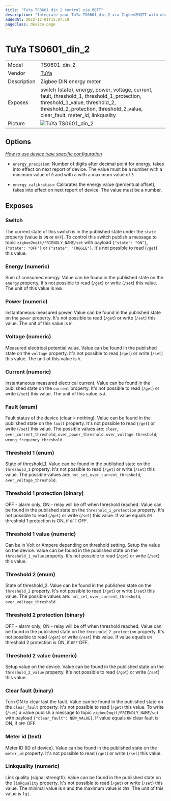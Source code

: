 ```yaml
---
title: "TuYa TS0601_din_2 control via MQTT"
description: "Integrate your TuYa TS0601_din_2 via Zigbee2MQTT with whatever smart home infrastructure you are using without the vendor's bridge or gateway."
addedAt: 2022-12-01T15:07:19
pageClass: device-page
---
```


<!-- !!!! -->
<!-- ATTENTION: This file is auto-generated through docgen! -->
<!-- You can only edit the "Notes"-Section between the two comment lines "Notes BEGIN" and "Notes END". -->
<!-- Do not use h1 or h2 heading within "## Notes"-Section. -->
<!-- !!!! -->

# TuYa TS0601_din_2

|     |     |
|-----|-----|
| Model | TS0601_din_2  |
| Vendor  | [TuYa](/supported-devices/#v=TuYa)  |
| Description | Zigbee DIN energy meter |
| Exposes | switch (state), energy, power, voltage, current, fault, threshold_1, threshold_1_protection, threshold_1_value, threshold_2, threshold_2_protection, threshold_2_value, clear_fault, meter_id, linkquality |
| Picture | ![TuYa TS0601_din_2](https://www.zigbee2mqtt.io/images/devices/TS0601_din_2.jpg) |


<!-- Notes BEGIN: You can edit here. Add "## Notes" headline if not already present. -->


<!-- Notes END: Do not edit below this line -->



## Options
*[How to use device type specific configuration](../guide/configuration/devices-groups.md#specific-device-options)*

* `energy_precision`: Number of digits after decimal point for energy, takes into effect on next report of device. The value must be a number with a minimum value of `0` and with a with a maximum value of `3`

* `energy_calibration`: Calibrates the energy value (percentual offset), takes into effect on next report of device. The value must be a number.


## Exposes

### Switch 
The current state of this switch is in the published state under the `state` property (value is `ON` or `OFF`).
To control this switch publish a message to topic `zigbee2mqtt/FRIENDLY_NAME/set` with payload `{"state": "ON"}`, `{"state": "OFF"}` or `{"state": "TOGGLE"}`.
It's not possible to read (`/get`) this value.

### Energy (numeric)
Sum of consumed energy.
Value can be found in the published state on the `energy` property.
It's not possible to read (`/get`) or write (`/set`) this value.
The unit of this value is `kWh`.

### Power (numeric)
Instantaneous measured power.
Value can be found in the published state on the `power` property.
It's not possible to read (`/get`) or write (`/set`) this value.
The unit of this value is `W`.

### Voltage (numeric)
Measured electrical potential value.
Value can be found in the published state on the `voltage` property.
It's not possible to read (`/get`) or write (`/set`) this value.
The unit of this value is `V`.

### Current (numeric)
Instantaneous measured electrical current.
Value can be found in the published state on the `current` property.
It's not possible to read (`/get`) or write (`/set`) this value.
The unit of this value is `A`.

### Fault (enum)
Fault status of the device (clear = nothing).
Value can be found in the published state on the `fault` property.
It's not possible to read (`/get`) or write (`/set`) this value.
The possible values are: `clear`, `over_current_threshold`, `over_power_threshold`, `over_voltage threshold`, `wrong_frequency_threshold`.

### Threshold 1 (enum)
State of threshold_1.
Value can be found in the published state on the `threshold_1` property.
It's not possible to read (`/get`) or write (`/set`) this value.
The possible values are: `not_set`, `over_current_threshold`, `over_voltage_threshold`.

### Threshold 1 protection (binary)
OFF - alarm only, ON - relay will be off when threshold reached.
Value can be found in the published state on the `threshold_1_protection` property.
It's not possible to read (`/get`) or write (`/set`) this value.
If value equals `ON` threshold 1 protection is ON, if `OFF` OFF.

### Threshold 1 value (numeric)
Can be in Volt or Ampere depending on threshold setting. Setup the value on the device.
Value can be found in the published state on the `threshold_1_value` property.
It's not possible to read (`/get`) or write (`/set`) this value.

### Threshold 2 (enum)
State of threshold_2.
Value can be found in the published state on the `threshold_2` property.
It's not possible to read (`/get`) or write (`/set`) this value.
The possible values are: `not_set`, `over_current_threshold`, `over_voltage_threshold`.

### Threshold 2 protection (binary)
OFF - alarm only, ON - relay will be off when threshold reached.
Value can be found in the published state on the `threshold_2_protection` property.
It's not possible to read (`/get`) or write (`/set`) this value.
If value equals `ON` threshold 2 protection is ON, if `OFF` OFF.

### Threshold 2 value (numeric)
Setup value on the device.
Value can be found in the published state on the `threshold_2_value` property.
It's not possible to read (`/get`) or write (`/set`) this value.

### Clear fault (binary)
Turn ON to clear last the fault.
Value can be found in the published state on the `clear_fault` property.
It's not possible to read (`/get`) this value.
To write (`/set`) a value publish a message to topic `zigbee2mqtt/FRIENDLY_NAME/set` with payload `{"clear_fault": NEW_VALUE}`.
If value equals `ON` clear fault is ON, if `OFF` OFF.

### Meter id (text)
Meter ID (ID of device).
Value can be found in the published state on the `meter_id` property.
It's not possible to read (`/get`) or write (`/set`) this value.

### Linkquality (numeric)
Link quality (signal strength).
Value can be found in the published state on the `linkquality` property.
It's not possible to read (`/get`) or write (`/set`) this value.
The minimal value is `0` and the maximum value is `255`.
The unit of this value is `lqi`.

